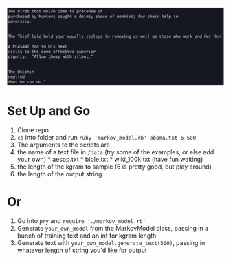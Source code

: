 ![screenshot](./data/screenshot.png)

# Set Up and Go
1. Clone repo
2. `cd` into folder and run `ruby 'markov_model.rb' obama.txt 6 500`
3. The arguments to the scripts are
  1. the name of a text file in `/data` (try some of the examples, or else add your own)
    * aesop.txt
    * bible.txt
    * wiki_100k.txt (have fun waiting)
  2. the length of the kgram to sample (6 is pretty good, but play around)
  3. the length of the output string

# Or
1. Go into `pry` and `require './markov_model.rb'`
2. Generate `your_own_model` from the MarkovModel class, passing in a bunch of training text and an int for kgram length
3. Generate text with `your_own_model.generate_text(500)`, passing in whatever length of string you'd like for output
